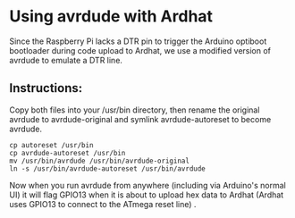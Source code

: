 Using avrdude with Ardhat
==========================

Since the Raspberry Pi lacks a DTR pin to trigger the Arduino optiboot bootloader during code upload to
Ardhat, we use a modified version of avrdude to emulate a DTR line.  

Instructions:
-------------

Copy both files into your /usr/bin directory, then rename the original avrdude to avrdude-original
and symlink avrdude-autoreset to become avrdude.

    cp autoreset /usr/bin
    cp avrdude-autoreset /usr/bin
    mv /usr/bin/avrdude /usr/bin/avrdude-original
    ln -s /usr/bin/avrdude-autoreset /usr/bin/avrdude


Now when you run avrdude from anywhere (including via Arduino's normal UI) it will flag GPIO13 when
it is about to upload hex data to Ardhat (Ardhat uses GPIO13 to connect to the ATmega reset line) .
